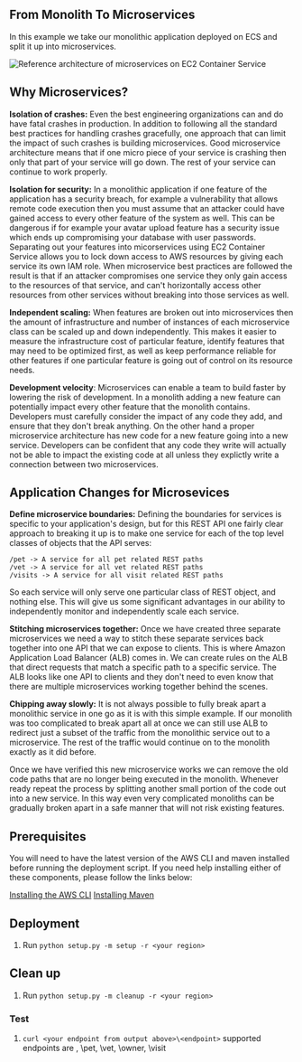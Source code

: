 ## From Monolith To Microservices

In this example we take our monolithic application deployed on ECS and split it up into microservices.

![Reference architecture of microservices on EC2 Container Service](../images/microservice-containers.png)

## Why Microservices?

__Isolation of crashes:__ Even the best engineering organizations can and do have fatal crashes in production. In addition to following all the standard best practices for handling crashes gracefully, one approach that can limit the impact of such crashes is building microservices. Good microservice architecture means that if one micro piece of your service is crashing then only that part of your service will go down. The rest of your service can continue to work properly.

__Isolation for security:__ In a monolithic application if one feature of the application has a security breach, for example a vulnerability that allows remote code execution then you must assume that an attacker could have gained access to every other feature of the system as well. This can be dangerous if for example your avatar upload feature has a security issue which ends up compromising your database with user passwords. Separating out your features into micorservices using EC2 Container Service allows you to lock down access to AWS resources by giving each service its own IAM role. When microservice best practices are followed the result is that if an attacker compromises one service they only gain access to the resources of that service, and can't horizontally access other resources from other services without breaking into those services as well.

__Independent scaling:__ When features are broken out into microservices then the amount of infrastructure and number of instances of each microservice class can be scaled up and down independently. This makes it easier to measure the infrastructure cost of particular feature, identify features that may need to be optimized first, as well as keep performance reliable for other features if one particular feature is going out of control on its resource needs.

__Development velocity__: Microservices can enable a team to build faster by lowering the risk of development. In a monolith adding a new feature can potentially impact every other feature that the monolith contains. Developers must carefully consider the impact of any code they add, and ensure that they don't break anything. On the other hand a proper microservice architecture has new code for a new feature going into a new service. Developers can be confident that any code they write will actually not be able to impact the existing code at all unless they explictly write a connection between two microservices.

## Application Changes for Microsevices

__Define microservice boundaries:__ Defining the boundaries for services is specific to your application's design, but for this REST API one fairly clear approach to breaking it up is to make one service for each of the top level classes of objects that the API serves:

```
/pet -> A service for all pet related REST paths
/vet -> A service for all vet related REST paths
/visits -> A service for all visit related REST paths
```

So each service will only serve one particular class of REST object, and nothing else. This will give us some significant advantages in our ability to independently monitor and independently scale each service.

__Stitching microservices together:__ Once we have created three separate microservices we need a way to stitch these separate services back together into one API that we can expose to clients. This is where Amazon Application Load Balancer (ALB) comes in. We can create rules on the ALB that direct requests that match a specific path to a specific service. The ALB looks like one API to clients and they don't need to even know that there are multiple microservices working together behind the scenes.

__Chipping away slowly:__ It is not always possible to fully break apart a monolithic service in one go as it is with this simple example. If our monolith was too complicated to break apart all at once we can still use ALB to redirect just a subset of the traffic from the monolithic service out to a microservice. The rest of the traffic would continue on to the monolith exactly as it did before.

Once we have verified this new microservice works we can remove the old code paths that are no longer being executed in the monolith. Whenever ready repeat the process by splitting another small portion of the code out into a new service. In this way even very complicated monoliths can be gradually broken apart in a safe manner that will not risk existing features.

## Prerequisites

You will need to have the latest version of the AWS CLI and maven installed before running the deployment script.  If you need help installing either of these components, please follow the links below:

[Installing the AWS CLI](http://docs.aws.amazon.com/cli/latest/userguide/installing.html)
[Installing Maven](https://maven.apache.org/install.html)

## Deployment

1. Run ```python setup.py -m setup -r <your region>```

## Clean up

1.  Run ```python setup.py -m cleanup -r <your region>```
  
### Test
 1. ```curl <your endpoint from output above>\<endpoint>```
supported endpoints are , \pet, \vet, \owner, \visit
